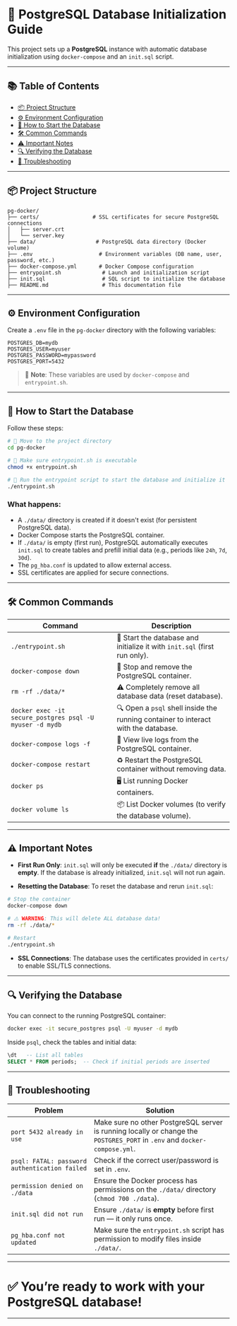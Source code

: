 # 🚀 PostgreSQL Database Initialization Guide

This project sets up a **PostgreSQL** instance with automatic database initialization using `docker-compose` and an `init.sql` script.

---

## 📚 Table of Contents

* [📦 Project Structure](#-project-structure)
* [⚙️ Environment Configuration](#️-environment-configuration)
* [🚀 How to Start the Database](#-how-to-start-the-database)
* [🛠️ Common Commands](#️-common-commands)
* [⚠️ Important Notes](#️-important-notes)
* [🔍 Verifying the Database](#-verifying-the-database)
* [🐞 Troubleshooting](#-troubleshooting)

---

## 📦 Project Structure

```plaintext
pg-docker/
├── certs/                 # SSL certificates for secure PostgreSQL connections
│   ├── server.crt
│   └── server.key
├── data/                   # PostgreSQL data directory (Docker volume)
├── .env                     # Environment variables (DB name, user, password, etc.)
├── docker-compose.yml       # Docker Compose configuration
├── entrypoint.sh             # Launch and initialization script
├── init.sql                  # SQL script to initialize the database
├── README.md                 # This documentation file
```

---

## ⚙️ Environment Configuration

Create a `.env` file in the `pg-docker` directory with the following variables:

```dotenv
POSTGRES_DB=mydb
POSTGRES_USER=myuser
POSTGRES_PASSWORD=mypassword
POSTGRES_PORT=5432
```

> 📌 **Note**: These variables are used by `docker-compose` and `entrypoint.sh`.

---

## 🚀 How to Start the Database

Follow these steps:

```bash
# 📁 Move to the project directory
cd pg-docker

# 🔧 Make sure entrypoint.sh is executable
chmod +x entrypoint.sh

# 🚀 Run the entrypoint script to start the database and initialize it
./entrypoint.sh
```

### What happens:

* A `./data/` directory is created if it doesn't exist (for persistent PostgreSQL data).
* Docker Compose starts the PostgreSQL container.
* If `./data/` is empty (first run), PostgreSQL automatically executes `init.sql` to create tables and prefill initial data (e.g., periods like `24h`, `7d`, `30d`).
* The `pg_hba.conf` is updated to allow external access.
* SSL certificates are applied for secure connections.

---

## 🛠️ Common Commands

| Command                                                  | Description                                                                        |
| -------------------------------------------------------- | ---------------------------------------------------------------------------------- |
| `./entrypoint.sh`                                        | 🚀 Start the database and initialize it with `init.sql` (first run only).          |
| `docker-compose down`                                    | 🛑 Stop and remove the PostgreSQL container.                                       |
| `rm -rf ./data/*`                                        | ⚠️ Completely remove all database data (reset database).                           |
| `docker exec -it secure_postgres psql -U myuser -d mydb` | 🔍 Open a `psql` shell inside the running container to interact with the database. |
| `docker-compose logs -f`                                 | 📜 View live logs from the PostgreSQL container.                                   |
| `docker-compose restart`                                 | ♻️ Restart the PostgreSQL container without removing data.                         |
| `docker ps`                                              | 🖥️ List running Docker containers.                                                |
| `docker volume ls`                                       | 📦 List Docker volumes (to verify the database volume).                            |

---

## ⚠️ Important Notes

* **First Run Only**:
  `init.sql` will only be executed **if** the `./data/` directory is **empty**.
  If the database is already initialized, `init.sql` will not run again.

* **Resetting the Database**:
  To reset the database and rerun `init.sql`:

```bash
# Stop the container
docker-compose down

# ⚠️ WARNING: This will delete ALL database data!
rm -rf ./data/*

# Restart
./entrypoint.sh
```

* **SSL Connections**:
  The database uses the certificates provided in `certs/` to enable SSL/TLS connections.

---

## 🔍 Verifying the Database

You can connect to the running PostgreSQL container:

```bash
docker exec -it secure_postgres psql -U myuser -d mydb
```

Inside `psql`, check the tables and initial data:

```sql
\dt   -- List all tables
SELECT * FROM periods;  -- Check if initial periods are inserted
```

---

## 🐞 Troubleshooting

| Problem                                       | Solution                                                                                                                  |
| --------------------------------------------- | ------------------------------------------------------------------------------------------------------------------------- |
| `port 5432 already in use`                    | Make sure no other PostgreSQL server is running locally or change the `POSTGRES_PORT` in `.env` and `docker-compose.yml`. |
| `psql: FATAL: password authentication failed` | Check if the correct user/password is set in `.env`.                                                                      |
| `permission denied on ./data`                 | Ensure the Docker process has permissions on the `./data/` directory (`chmod 700 ./data`).                                |
| `init.sql did not run`                        | Ensure `./data/` is **empty** before first run — it only runs once.                                                       |
| `pg_hba.conf not updated`                     | Make sure the `entrypoint.sh` script has permission to modify files inside `./data/`.                                     |

---

# ✅ You’re ready to work with your PostgreSQL database!

---



<!-- 
# Command to generate self-signed certificate and key

openssl req -new -x509 -days 365 -nodes \
  -text -out certs/server.crt \
  -keyout certs/server.key \
  -subj "//CN=localhost"


# restrict access to server.key for all except server
chmod 600 certs/server.key


# check if previous rule was applied 
ls -l certs/server.key





